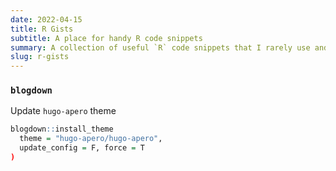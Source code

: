```yaml
---
date: 2022-04-15
title: R Gists
subtitle: A place for handy R code snippets
summary: A collection of useful `R` code snippets that I rarely use and that frequently escape my mind. <i class="fab fa-r-project"></i>
slug: r-gists
---
```


### `blogdown`

Update `hugo-apero` theme
```r
blogdown::install_theme
  theme = "hugo-apero/hugo-apero",
  update_config = F, force = T
)
```

